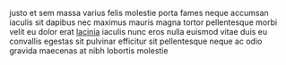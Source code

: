justo et sem massa varius felis molestie porta fames neque accumsan iaculis sit
dapibus nec maximus mauris magna tortor pellentesque morbi velit eu dolor erat
[lacinia](generated_webpages/vestibulum7.md) iaculis nunc eros nulla euismod
vitae duis eu convallis egestas sit pulvinar efficitur sit pellentesque neque
ac odio gravida maecenas at nibh lobortis molestie